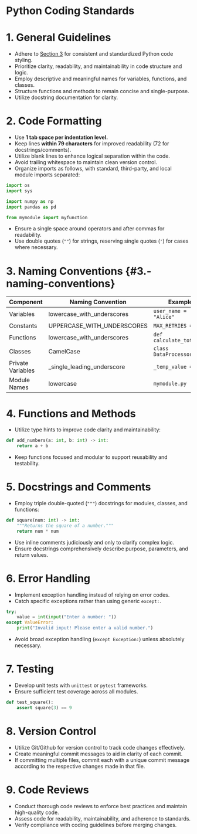 # Python Coding Standards

# 1\. General Guidelines

* Adhere to [Section 3](#3.-naming-conventions) for consistent and standardized Python code styling.  
* Prioritize clarity, readability, and maintainability in code structure and logic.  
* Employ descriptive and meaningful names for variables, functions, and classes.  
* Structure functions and methods to remain concise and single-purpose.  
* Utilize docstring documentation for clarity.

# 

# 2\. Code Formatting

* Use **1 tab space per indentation level.**  
* Keep lines **within 79 characters** for improved readability (72 for docstrings/comments).  
* Utilize blank lines to enhance logical separation within the code.  
* Avoid trailing whitespace to maintain clean version control.  
* Organize imports as follows, with standard, third-party, and local module imports separated:

```py
import os
import sys

import numpy as np
import pandas as pd

from mymodule import myfunction
```

* Ensure a single space around operators and after commas for readability.  
* Use double quotes (`""`) for strings, reserving single quotes (`'`) for cases where necessary.

# 3\. Naming Conventions {#3.-naming-conventions}

| Component | Naming Convention | Example |
| ----- | ----- | ----- |
| Variables | lowercase\_with\_underscores | `user_name = "Alice"` |
| Constants | UPPERCASE\_WITH\_UNDERSCORES | `MAX_RETRIES = 5` |
| Functions | lowercase\_with\_underscores | `def calculate_total():` |
| Classes | CamelCase | `class DataProcessor:` |
| Private Variables | \_single\_leading\_underscore | `_temp_value = 42` |
| Module Names | lowercase | `mymodule.py` |

# 4\. Functions and Methods

* Utilize type hints to improve code clarity and maintainability:

```py
def add_numbers(a: int, b: int) -> int:
    return a + b
```

* Keep functions focused and modular to support reusability and testability.

# 5\. Docstrings and Comments

* Employ triple double-quoted (`"""`) docstrings for modules, classes, and functions:

```py
def square(num: int) -> int:
    """Returns the square of a number."""
    return num * num
```

* Use inline comments judiciously and only to clarify complex logic.  
* Ensure docstrings comprehensively describe purpose, parameters, and return values.

# 6\. Error Handling

* Implement exception handling instead of relying on error codes.  
* Catch specific exceptions rather than using generic `except:`.

```py
try:
    value = int(input("Enter a number: "))
except ValueError:
    print("Invalid input! Please enter a valid number.")
```

* Avoid broad exception handling (`except Exception:`) unless absolutely necessary.

# 

# 7\. Testing

* Develop unit tests with `unittest` or `pytest` frameworks.  
* Ensure sufficient test coverage across all modules.

```py
def test_square():
    assert square(3) == 9
```

# 8\. Version Control

* Utilize Git/Github for version control to track code changes effectively.  
* Create meaningful commit messages to aid in clarity of each commit.  
* If committing multiple files, commit each with a unique commit message according to the respective changes made in that file.

# 9\. Code Reviews

* Conduct thorough code reviews to enforce best practices and maintain high-quality code.  
* Assess code for readability, maintainability, and adherence to standards.  
* Verify compliance with coding guidelines before merging changes.

